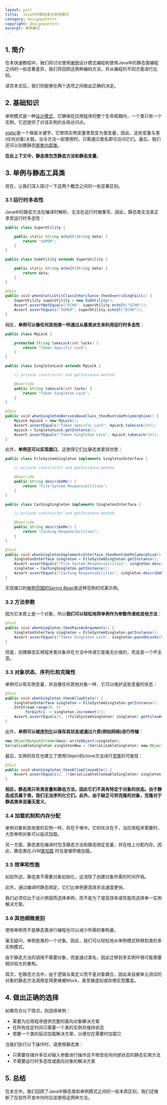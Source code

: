```yaml
---
layout: post
title:  Java中的静态类与单例模式
category: designpattern
copyright: designpattern
excerpt: 单例模式
---
```


## 1. 简介

在本快速教程中，我们将讨论使用[单例](https://www.baeldung.com/java-singleton)设计模式编程和使用Java中的静态类编程之间的一些显著差异，我们将回顾这两种编码方法，并从编程的不同方面进行比较。

读完本文后，我们将能够在两个选项之间做出正确的决定。

## 2. 基础知识

单例模式是一种[设计模式](https://www.baeldung.com/design-patterns-series)，它确保在应用程序的整个生命周期内，一个类只有一个实例，它还提供了对该实例的全局访问点。

[static](https://www.baeldung.com/java-static)是一个保留关键字，它修饰实例变量使其变为类变量，因此，这些变量与类(任何对象)关联。当与方法一起使用时，只需通过类名即可访问它们。最后，我们还可以创建静态[嵌套内部类](https://www.baeldung.com/java-nested-classes)。

**在此上下文中，静态类包含静态方法和静态变量**。

## 3. 单例与静态工具类

现在，让我们深入探讨一下这两个概念之间的一些显著区别。

### 3.1 运行时多态性

Java中的静态方法在编译时解析，无法在运行时被重写，因此，静态类无法真正享受运行时多态性：

```java
public class SuperUtility {

    public static String echoIt(String data) {
        return "SUPER";
    }
}

public class SubUtility extends SuperUtility {

    public static String echoIt(String data) {
        return data;
    }
}

@Test
public void whenStaticUtilClassInheritance_thenOverridingFails() {
    SuperUtility superUtility = new SubUtility();
    Assert.assertNotEquals("ECHO", superUtility.echoIt("ECHO"));
    Assert.assertEquals("SUPER", superUtility.echoIt("ECHO"));
}
```

相反，**单例可以像任何其他类一样通过从基类派生来利用运行时多态性**：

```java
public class MyLock {

    protected String takeLock(int locks) {
        return "Taken Specific Lock";
    }
}

public class SingletonLock extends MyLock {

    // private constructor and getInstance method 

    @Override
    public String takeLock(int locks) {
        return "Taken Singleton Lock";
    }
}

@Test
public void whenSingletonDerivesBaseClass_thenRuntimePolymorphism() {
    MyLock myLock = new MyLock();
    Assert.assertEquals("Taken Specific Lock", myLock.takeLock(10));
    myLock = SingletonLock.getInstance();
    Assert.assertEquals("Taken Singleton Lock", myLock.takeLock(10));
}
```

此外，**单例还可以实现接口**，这使得它们比静态类更具优势：

```java
public class FileSystemSingleton implements SingletonInterface {

    // private constructor and getInstance method

    @Override
    public String describeMe() {
        return "File System Responsibilities";
    }
}

public class CachingSingleton implements SingletonInterface {

    // private constructor and getInstance method

    @Override
    public String describeMe() {
        return "Caching Responsibilities";
    }
}

@Test
public void whenSingletonImplementsInterface_thenRuntimePolymorphism() {
    SingletonInterface singleton = FileSystemSingleton.getInstance();
    Assert.assertEquals("File System Responsibilities", singleton.describeMe());
    singleton = CachingSingleton.getInstance();
    Assert.assertEquals("Caching Responsibilities", singleton.describeMe());
}
```

实现接口的[单例范围的Spring Bean](https://www.baeldung.com/spring-bean-scopes)是这种范例的完美示例。

### 3.2 方法参数

因为它本质上是一个对象，所以**我们可以轻松地将单例作为参数传递给其他方法**：

```java
@Test
public void whenSingleton_thenPassAsArguments() {
    SingletonInterface singleton = FileSystemSingleton.getInstance();
    Assert.assertEquals("Taken Singleton Lock", singleton.passOnLocks(SingletonLock.getInstance()));
}
```

但是，创建静态实用程序类对象并在方法中传递它是毫无价值的，而且是一个坏主意。

### 3.3 对象状态、序列化和克隆性

单例可以有实例变量，并且像任何其他对象一样，它可以维护这些变量的状态：

```java
@Test
public void whenSingleton_thenAllowState() {
    SingletonInterface singleton = FileSystemSingleton.getInstance();
    IntStream.range(0, 5)
        .forEach(i -> singleton.increment());
    Assert.assertEquals(5, ((FileSystemSingleton) singleton).getFilesWritten());
}
```

此外，**单例可以被[序列化](https://www.baeldung.com/java-serialization)以保存其状态或通过介质(例如网络)进行传输**：

```java
new ObjectOutputStream(baos).writeObject(singleton);
SerializableSingleton singletonNew = (SerializableSingleton) new ObjectInputStream(new ByteArrayInputStream(baos.toByteArray())).readObject();
```

最后，实例的存在也建立了使用Object的clone方法进行[克隆](https://www.baeldung.com/java-deep-copy)的可能性：

```java
@Test
public void whenSingleton_thenAllowCloneable() {
    Assert.assertEquals(2, ((SerializableCloneableSingleton) singleton.cloneObject()).getState());
}
```

**相反，静态类只有类变量和静态方法，因此它们不具有特定于对象的状态。由于静态成员属于类，我们无法序列化它们。此外，由于缺乏可供克隆的对象，克隆对于静态类来说毫无意义**。 

### 3.4 加载机制和内存分配

单例对象和其他类的实例一样，存在于堆中。它的优点在于，当应用程序需要时，大型单例对象可以延迟加载。

另一方面，静态类在编译时包含静态方法和静态绑定变量，并在栈上分配内存。因此，静态类在JVM[类加载](https://www.baeldung.com/java-classloaders)
时总是被积极加载。

### 3.5 效率和性能

如前所述，静态类不需要对象初始化，这消除了创建对象所需的时间开销。

此外，通过编译时静态绑定，它们比单例更高效并且速度更快。

我们必须仅出于设计原因而选择单例，而不是为了提高效率或性能而选择单一实例解决方案。

### 3.6 其他细微差别

使用单例而不是静态类进行编程也可以减少所需的重构量。

毫无疑问，单例是类的一个对象。因此，我们可以轻松地从单例模式转移到类的多实例模式。

由于静态方法的调用不需要对象，而是通过类名，因此迁移到多实例环境可能需要相对较大的重构。

其次，在静态方法中，由于逻辑与类定义而不是对象耦合，因此来自被单元测试的对象的静态方法调用变得更难被Mock，甚至被虚拟或存根实现覆盖。

## 4. 做出正确的选择

如果符合以下情况，则选择单例：

- 需要为应用程序提供完整的面向对象解决方案
- 在所有给定时间只需要一个类的实例并维持状态
- 想要一个类的延迟加载解决方案，以便仅在需要时加载它

当我们执行以下操作时，请使用静态类：

- 只需要存储许多仅对输入参数进行操作且不修改任何内部状态的静态实用方法
- 不需要运行时多态性或面向对象的解决方案

## 5. 总结

在本文中，我们回顾了Java中静态类和单例模式之间的一些本质区别，我们还推断了在软件开发中何时应该使用这两种方法。